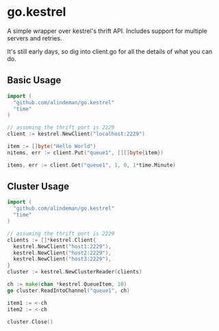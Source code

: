 # go.kestrel

A simple wrapper over kestrel's thrift API. Includes support for multiple
servers and retries.

It's still early days, so dig into client.go for all the details of what
you can do.

## Basic Usage

```go
import (
  "github.com/alindeman/go.kestrel"
  "time"
)

// assuming the thrift port is 2229
client := kestrel.NewClient("localhost:2229")

item := []byte("Hello World")
nitems, err := client.Put("queue1", [][]byte{item})

items, err := client.Get("queue1", 1, 0, 1*time.Minute)
```

## Cluster Usage

```go
import (
  "github.com/alindeman/go.kestrel"
  "time"
)

// assuming the thrift port is 2229
clients := []*kestrel.Client{
  kestrel.NewClient("host1:2229"),
  kestrel.NewClient("host2:2229"),
  kestrel.NewClient("host3:2229"),
}
cluster := kestrel.NewClusterReader(clients)

ch := make(chan *kestrel.QueueItem, 10)
go cluster.ReadIntoChannel("queue1", ch)

item1 := <-ch
item2 := <-ch

cluster.Close()
```
